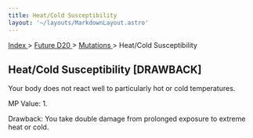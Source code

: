 ```yaml
---
title: Heat/Cold Susceptibility
layout: '~/layouts/MarkdownLayout.astro'
---
```


[ Index ](/) > [ Future D20 ](/future.d20.srd) > [ Mutations ](/future.d20.srd/mutations) > Heat/Cold Susceptibility

##  Heat/Cold Susceptibility [DRAWBACK]

Your body does not react well to particularly hot or cold temperatures.

MP Value: 1.

Drawback: You take double damage from prolonged exposure to extreme heat or
cold.

